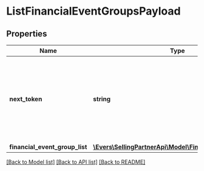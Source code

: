 # ListFinancialEventGroupsPayload

## Properties
Name | Type | Description | Notes
------------ | ------------- | ------------- | -------------
**next_token** | **string** | When present and not empty, pass this string token in the next request to return the next response page. | [optional] 
**financial_event_group_list** | [**\Evers\SellingPartnerApi\Model\FinancialEventGroupList**](FinancialEventGroupList.md) |  | [optional] 

[[Back to Model list]](../README.md#documentation-for-models) [[Back to API list]](../README.md#documentation-for-api-endpoints) [[Back to README]](../README.md)


